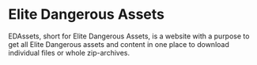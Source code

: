 # Elite Dangerous Assets
EDAssets, short for Elite Dangerous Assets, is a website with a purpose to get all Elite Dangerous assets and content in one place to download individual files or whole zip-archives.
